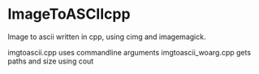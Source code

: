 # ImageToASCIIcpp

Image to ascii written in cpp, using cimg and imagemagick.

imgtoascii.cpp uses commandline arguments
imgtoascii_woarg.cpp gets paths and size using cout
